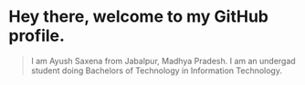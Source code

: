 # Hey there, welcome to my GitHub profile.
> I am Ayush Saxena from Jabalpur, Madhya Pradesh.
> I am an undergad student doing Bachelors of Technology in Information Technology.
